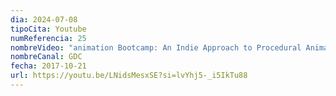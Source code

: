 ```yaml
---
dia: 2024-07-08
tipoCita: Youtube
numReferencia: 25
nombreVideo: "animation Bootcamp: An Indie Approach to Procedural Animation"
nombreCanal: GDC
fecha: 2017-10-21
url: https://youtu.be/LNidsMesxSE?si=lvYhj5-_i5IkTu88
---
```

